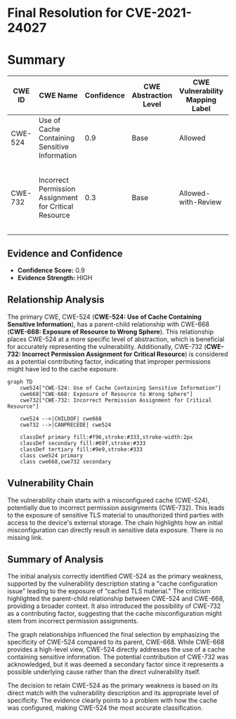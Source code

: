 # Final Resolution for CVE-2021-24027

# Summary
| CWE ID | CWE Name | Confidence | CWE Abstraction Level | CWE Vulnerability Mapping Label | CWE-Vulnerability Mapping Notes |
|---|---|---|---|---|---|
| CWE-524 | Use of Cache Containing Sensitive Information | 0.9 | Base | Allowed | Primary CWE. Consider relation to CWE-668. |
| CWE-732 | Incorrect Permission Assignment for Critical Resource | 0.3 | Base | Allowed-with-Review | Possible contributing factor if cache configuration involved incorrect permissions. |

## Evidence and Confidence

*   **Confidence Score:** 0.9
*   **Evidence Strength:** HIGH

## Relationship Analysis
The primary CWE, CWE-524 (**CWE-524: Use of Cache Containing Sensitive Information**), has a parent-child relationship with CWE-668 (**CWE-668: Exposure of Resource to Wrong Sphere**). This relationship places CWE-524 at a more specific level of abstraction, which is beneficial for accurately representing the vulnerability. Additionally, CWE-732 (**CWE-732: Incorrect Permission Assignment for Critical Resource**) is considered as a potential contributing factor, indicating that improper permissions might have led to the cache exposure.

```mermaid
graph TD
    cwe524["CWE-524: Use of Cache Containing Sensitive Information"]
    cwe668["CWE-668: Exposure of Resource to Wrong Sphere"]
    cwe732["CWE-732: Incorrect Permission Assignment for Critical Resource"]
    
    cwe524 -->|CHILDOF| cwe668
    cwe732 -->|CANPRECEDE| cwe524
    
    classDef primary fill:#f96,stroke:#333,stroke-width:2px
    classDef secondary fill:#69f,stroke:#333
    classDef tertiary fill:#9e9,stroke:#333
    class cwe524 primary
    class cwe668,cwe732 secondary
```

## Vulnerability Chain
The vulnerability chain starts with a misconfigured cache (CWE-524), potentially due to incorrect permission assignments (CWE-732). This leads to the exposure of sensitive TLS material to unauthorized third parties with access to the device's external storage. The chain highlights how an initial misconfiguration can directly result in sensitive data exposure. There is no missing link.

## Summary of Analysis
The initial analysis correctly identified CWE-524 as the primary weakness, supported by the vulnerability description stating a "cache configuration issue" leading to the exposure of "cached TLS material." The criticism highlighted the parent-child relationship between CWE-524 and CWE-668, providing a broader context. It also introduced the possibility of CWE-732 as a contributing factor, suggesting that the cache misconfiguration might stem from incorrect permission assignments.

The graph relationships influenced the final selection by emphasizing the specificity of CWE-524 compared to its parent, CWE-668. While CWE-668 provides a high-level view, CWE-524 directly addresses the use of a cache containing sensitive information. The potential contribution of CWE-732 was acknowledged, but it was deemed a secondary factor since it represents a possible underlying cause rather than the direct vulnerability itself.

The decision to retain CWE-524 as the primary weakness is based on its direct match with the vulnerability description and its appropriate level of specificity. The evidence clearly points to a problem with how the cache was configured, making CWE-524 the most accurate classification.